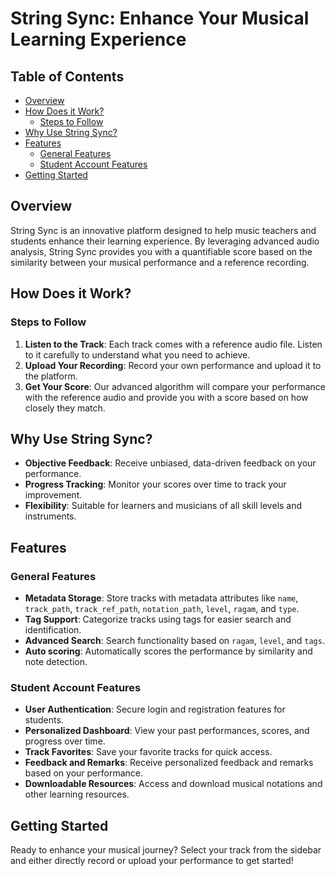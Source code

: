 # String Sync: Enhance Your Musical Learning Experience

## Table of Contents

- [Overview](#overview)
- [How Does it Work?](#how-does-it-work)
  - [Steps to Follow](#steps-to-follow)
- [Why Use String Sync?](#why-use-string-sync)
- [Features](#features)
  - [General Features](#general-features)
  - [Student Account Features](#student-account-features)
- [Getting Started](#getting-started)

## Overview

String Sync is an innovative platform designed to help music teachers and students enhance their learning experience. By leveraging advanced audio analysis, String Sync provides you with a quantifiable score based on the similarity between your musical performance and a reference recording.

## How Does it Work?

### Steps to Follow

1. **Listen to the Track**: Each track comes with a reference audio file. Listen to it carefully to understand what you need to achieve.
2. **Upload Your Recording**: Record your own performance and upload it to the platform.
3. **Get Your Score**: Our advanced algorithm will compare your performance with the reference audio and provide you with a score based on how closely they match.

## Why Use String Sync?

- **Objective Feedback**: Receive unbiased, data-driven feedback on your performance.
- **Progress Tracking**: Monitor your scores over time to track your improvement.
- **Flexibility**: Suitable for learners and musicians of all skill levels and instruments.

## Features

### General Features

- **Metadata Storage**: Store tracks with metadata attributes like `name`, `track_path`, `track_ref_path`, `notation_path`, `level`, `ragam`, and `type`.
- **Tag Support**: Categorize tracks using tags for easier search and identification.
- **Advanced Search**: Search functionality based on `ragam`, `level`, and `tags`.
- **Auto scoring**: Automatically scores the performance by similarity and note detection.

### Student Account Features

- **User Authentication**: Secure login and registration features for students.
- **Personalized Dashboard**: View your past performances, scores, and progress over time.
- **Track Favorites**: Save your favorite tracks for quick access.
- **Feedback and Remarks**: Receive personalized feedback and remarks based on your performance.
- **Downloadable Resources**: Access and download musical notations and other learning resources.

## Getting Started

Ready to enhance your musical journey? Select your track from the sidebar and either directly record or upload your performance to get started!

